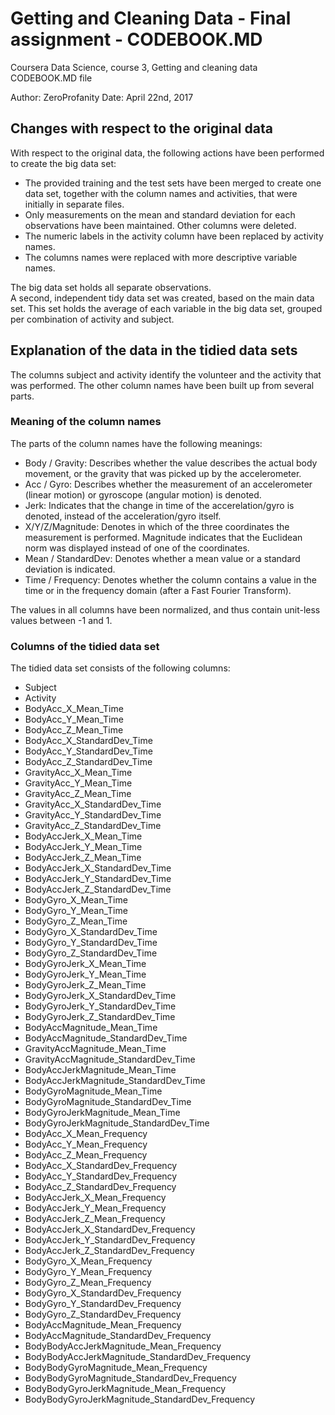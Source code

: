 # Getting and Cleaning Data - Final assignment - CODEBOOK.MD  
Coursera Data Science, course 3, Getting and cleaning data
CODEBOOK.MD file

Author: ZeroProfanity
Date: April 22nd, 2017

## Changes with respect to the original data  
With respect to the original data, the following actions have been performed to create the big data set:

* The provided training and the test sets have been merged to create one data set, together with the column names and activities, that were initially in separate files.  
* Only measurements on the mean and standard deviation for each observations have been maintained. Other columns were deleted.  
* The numeric labels in the activity column have been replaced by activity names.     
* The columns names were replaced with more descriptive variable names.  

The big data set holds all separate observations.   
A second, independent tidy data set was created, based on the main data set. This set holds the average of each variable in the big data set, grouped per combination of activity and subject.  

## Explanation of the data in the tidied data sets
The columns subject and activity identify the volunteer and the activity that was performed. The other column names have been built up from several parts. 

### Meaning of the column names  
The parts of the column names have the following meanings:  
* Body / Gravity: Describes whether the value describes the actual body movement, or the gravity that was picked up by the accelerometer.  
* Acc / Gyro: Describes whether the measurement of an accelerometer (linear motion) or gyroscope (angular motion) is denoted.  
* Jerk: Indicates that the change in time of the accerelation/gyro is denoted, instead of the acceleration/gyro itself.  
* X/Y/Z/Magnitude: Denotes in which of the three coordinates the measurement is performed. Magnitude indicates that the Euclidean norm was displayed instead of one of the coordinates.  
* Mean / StandardDev: Denotes whether a mean value or a standard deviation is indicated.  
* Time / Frequency: Denotes whether the column contains a value in the time or in the frequency domain (after a Fast Fourier Transform).  

The values in all columns have been normalized, and thus contain unit-less values between -1 and 1.

### Columns of the tidied data set
The tidied data set consists of the following columns:  
* Subject
* Activity
* BodyAcc_X_Mean_Time
* BodyAcc_Y_Mean_Time
* BodyAcc_Z_Mean_Time
* BodyAcc_X_StandardDev_Time
* BodyAcc_Y_StandardDev_Time
* BodyAcc_Z_StandardDev_Time
* GravityAcc_X_Mean_Time
* GravityAcc_Y_Mean_Time
* GravityAcc_Z_Mean_Time
* GravityAcc_X_StandardDev_Time
* GravityAcc_Y_StandardDev_Time
* GravityAcc_Z_StandardDev_Time
* BodyAccJerk_X_Mean_Time
* BodyAccJerk_Y_Mean_Time
* BodyAccJerk_Z_Mean_Time
* BodyAccJerk_X_StandardDev_Time
* BodyAccJerk_Y_StandardDev_Time
* BodyAccJerk_Z_StandardDev_Time
* BodyGyro_X_Mean_Time
* BodyGyro_Y_Mean_Time
* BodyGyro_Z_Mean_Time
* BodyGyro_X_StandardDev_Time
* BodyGyro_Y_StandardDev_Time
* BodyGyro_Z_StandardDev_Time
* BodyGyroJerk_X_Mean_Time
* BodyGyroJerk_Y_Mean_Time
* BodyGyroJerk_Z_Mean_Time
* BodyGyroJerk_X_StandardDev_Time
* BodyGyroJerk_Y_StandardDev_Time
* BodyGyroJerk_Z_StandardDev_Time
* BodyAccMagnitude_Mean_Time
* BodyAccMagnitude_StandardDev_Time
* GravityAccMagnitude_Mean_Time
* GravityAccMagnitude_StandardDev_Time
* BodyAccJerkMagnitude_Mean_Time
* BodyAccJerkMagnitude_StandardDev_Time
* BodyGyroMagnitude_Mean_Time
* BodyGyroMagnitude_StandardDev_Time
* BodyGyroJerkMagnitude_Mean_Time
* BodyGyroJerkMagnitude_StandardDev_Time
* BodyAcc_X_Mean_Frequency
* BodyAcc_Y_Mean_Frequency
* BodyAcc_Z_Mean_Frequency
* BodyAcc_X_StandardDev_Frequency
* BodyAcc_Y_StandardDev_Frequency
* BodyAcc_Z_StandardDev_Frequency
* BodyAccJerk_X_Mean_Frequency
* BodyAccJerk_Y_Mean_Frequency
* BodyAccJerk_Z_Mean_Frequency
* BodyAccJerk_X_StandardDev_Frequency
* BodyAccJerk_Y_StandardDev_Frequency
* BodyAccJerk_Z_StandardDev_Frequency
* BodyGyro_X_Mean_Frequency
* BodyGyro_Y_Mean_Frequency
* BodyGyro_Z_Mean_Frequency
* BodyGyro_X_StandardDev_Frequency
* BodyGyro_Y_StandardDev_Frequency
* BodyGyro_Z_StandardDev_Frequency
* BodyAccMagnitude_Mean_Frequency
* BodyAccMagnitude_StandardDev_Frequency
* BodyBodyAccJerkMagnitude_Mean_Frequency
* BodyBodyAccJerkMagnitude_StandardDev_Frequency
* BodyBodyGyroMagnitude_Mean_Frequency
* BodyBodyGyroMagnitude_StandardDev_Frequency
* BodyBodyGyroJerkMagnitude_Mean_Frequency
* BodyBodyGyroJerkMagnitude_StandardDev_Frequency

